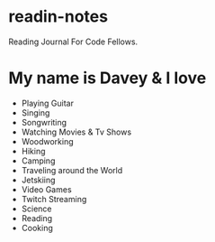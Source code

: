 # readin-notes
Reading Journal For Code Fellows.

<h1>My name is Davey & I love</h1>
<ul>
  <li>Playing Guitar</li>
  <li>Singing</li>
  <li>Songwriting</li>
  <li>Watching Movies & Tv Shows</li>
  <li>Woodworking</li>
  <li>Hiking</li>
  <li>Camping</li>
  <li>Traveling around the World</li>
  <li>Jetskiing</li>
  <li>Video Games</li>
  <li>Twitch Streaming</li>
  <li>Science</li>
  <li>Reading</li>
  <li>Cooking</li>
</ul>
